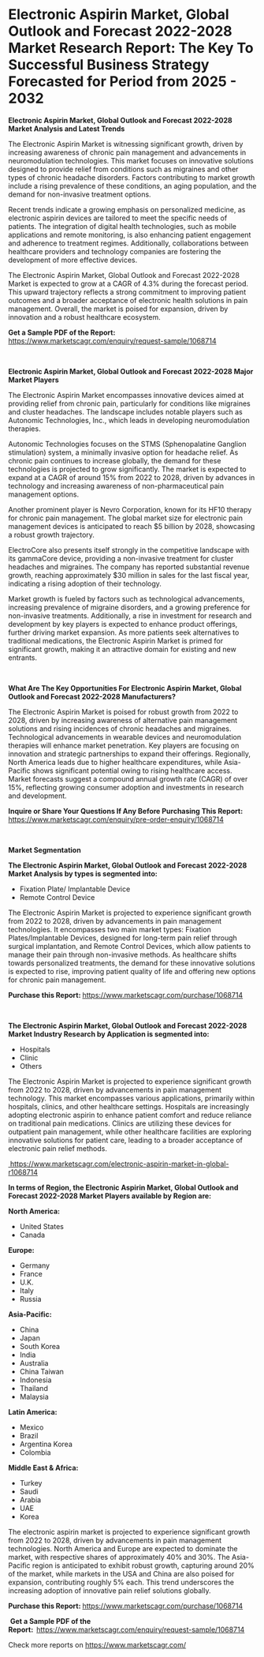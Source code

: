 <p><h1>Electronic Aspirin Market, Global Outlook and Forecast 2022-2028 Market Research Report: The Key To Successful Business Strategy Forecasted for Period from 2025 - 2032</h1></p><p><strong>Electronic Aspirin Market, Global Outlook and Forecast 2022-2028 Market Analysis and Latest Trends</strong></p>
<p><p>The Electronic Aspirin Market is witnessing significant growth, driven by increasing awareness of chronic pain management and advancements in neuromodulation technologies. This market focuses on innovative solutions designed to provide relief from conditions such as migraines and other types of chronic headache disorders. Factors contributing to market growth include a rising prevalence of these conditions, an aging population, and the demand for non-invasive treatment options.</p><p>Recent trends indicate a growing emphasis on personalized medicine, as electronic aspirin devices are tailored to meet the specific needs of patients. The integration of digital health technologies, such as mobile applications and remote monitoring, is also enhancing patient engagement and adherence to treatment regimes. Additionally, collaborations between healthcare providers and technology companies are fostering the development of more effective devices.</p><p>The Electronic Aspirin Market, Global Outlook and Forecast 2022-2028 Market is expected to grow at a CAGR of 4.3% during the forecast period. This upward trajectory reflects a strong commitment to improving patient outcomes and a broader acceptance of electronic health solutions in pain management. Overall, the market is poised for expansion, driven by innovation and a robust healthcare ecosystem.</p></p>
<p><strong>Get a Sample PDF of the Report:&nbsp;</strong> <a href="https://www.marketscagr.com/enquiry/request-sample/1068714?utm_campaign=2795&utm_medium=2&utm_source=Github&utm_content=ia&utm_term=21032025&utm_id=electronic-aspirin-market-global-outlook-and-forecast-2022-2028">https://www.marketscagr.com/enquiry/request-sample/1068714</a></p>
<p>&nbsp;</p>
<p><strong>Electronic Aspirin Market, Global Outlook and Forecast 2022-2028 Major Market Players</strong></p>
<p><p>The Electronic Aspirin Market encompasses innovative devices aimed at providing relief from chronic pain, particularly for conditions like migraines and cluster headaches. The landscape includes notable players such as Autonomic Technologies, Inc., which leads in developing neuromodulation therapies.</p><p>Autonomic Technologies focuses on the STMS (Sphenopalatine Ganglion stimulation) system, a minimally invasive option for headache relief. As chronic pain continues to increase globally, the demand for these technologies is projected to grow significantly. The market is expected to expand at a CAGR of around 15% from 2022 to 2028, driven by advances in technology and increasing awareness of non-pharmaceutical pain management options.</p><p>Another prominent player is Nevro Corporation, known for its HF10 therapy for chronic pain management. The global market size for electronic pain management devices is anticipated to reach $5 billion by 2028, showcasing a robust growth trajectory.</p><p>ElectroCore also presents itself strongly in the competitive landscape with its gammaCore device, providing a non-invasive treatment for cluster headaches and migraines. The company has reported substantial revenue growth, reaching approximately $30 million in sales for the last fiscal year, indicating a rising adoption of their technology.</p><p>Market growth is fueled by factors such as technological advancements, increasing prevalence of migraine disorders, and a growing preference for non-invasive treatments. Additionally, a rise in investment for research and development by key players is expected to enhance product offerings, further driving market expansion. As more patients seek alternatives to traditional medications, the Electronic Aspirin Market is primed for significant growth, making it an attractive domain for existing and new entrants.</p></p>
<p>&nbsp;</p>
<p><strong>What Are The Key Opportunities For Electronic Aspirin Market, Global Outlook and Forecast 2022-2028 Manufacturers?</strong></p>
<p><p>The Electronic Aspirin Market is poised for robust growth from 2022 to 2028, driven by increasing awareness of alternative pain management solutions and rising incidences of chronic headaches and migraines. Technological advancements in wearable devices and neuromodulation therapies will enhance market penetration. Key players are focusing on innovation and strategic partnerships to expand their offerings. Regionally, North America leads due to higher healthcare expenditures, while Asia-Pacific shows significant potential owing to rising healthcare access. Market forecasts suggest a compound annual growth rate (CAGR) of over 15%, reflecting growing consumer adoption and investments in research and development.</p></p>
<p><strong>Inquire or Share Your Questions If Any Before Purchasing This Report:</strong> <a href="https://www.marketscagr.com/enquiry/pre-order-enquiry/1068714?utm_campaign=2795&utm_medium=2&utm_source=Github&utm_content=ia&utm_term=21032025&utm_id=electronic-aspirin-market-global-outlook-and-forecast-2022-2028">https://www.marketscagr.com/enquiry/pre-order-enquiry/1068714</a></p>
<p>&nbsp;</p>
<p><strong>Market Segmentation</strong></p>
<p><strong>The Electronic Aspirin Market, Global Outlook and Forecast 2022-2028 Market Analysis by types is segmented into:</strong></p>
<p><ul><li>Fixation Plate/ Implantable Device</li><li>Remote Control Device</li></ul></p>
<p><p>The Electronic Aspirin Market is projected to experience significant growth from 2022 to 2028, driven by advancements in pain management technologies. It encompasses two main market types: Fixation Plates/Implantable Devices, designed for long-term pain relief through surgical implantation, and Remote Control Devices, which allow patients to manage their pain through non-invasive methods. As healthcare shifts towards personalized treatments, the demand for these innovative solutions is expected to rise, improving patient quality of life and offering new options for chronic pain management.</p></p>
<p><strong>Purchase this Report:&nbsp;</strong><a href="https://www.marketscagr.com/purchase/1068714?utm_campaign=2795&utm_medium=2&utm_source=Github&utm_content=ia&utm_term=21032025&utm_id=electronic-aspirin-market-global-outlook-and-forecast-2022-2028">https://www.marketscagr.com/purchase/1068714</a></p>
<p>&nbsp;</p>
<p><strong>The Electronic Aspirin Market, Global Outlook and Forecast 2022-2028 Market Industry Research by Application is segmented into:</strong></p>
<p><ul><li>Hospitals</li><li>Clinic</li><li>Others</li></ul></p>
<p><p>The Electronic Aspirin Market is projected to experience significant growth from 2022 to 2028, driven by advancements in pain management technology. This market encompasses various applications, primarily within hospitals, clinics, and other healthcare settings. Hospitals are increasingly adopting electronic aspirin to enhance patient comfort and reduce reliance on traditional pain medications. Clinics are utilizing these devices for outpatient pain management, while other healthcare facilities are exploring innovative solutions for patient care, leading to a broader acceptance of electronic pain relief methods.</p></p>
<p><a href="https://www.marketscagr.com/electronic-aspirin-market-in-global-r1068714?utm_campaign=2795&utm_medium=2&utm_source=Github&utm_content=ia&utm_term=21032025&utm_id=electronic-aspirin-market-global-outlook-and-forecast-2022-2028">&nbsp;https://www.marketscagr.com/electronic-aspirin-market-in-global-r1068714</a></p>
<p><strong>In terms of Region, the Electronic Aspirin Market, Global Outlook and Forecast 2022-2028 Market Players available by Region are:</strong></p>
<p>
    <p> <strong> North America: </strong>
        <ul>
            <li>United States</li>
            <li>Canada</li>
        </ul>
        </p> 
    <p> <strong> Europe: </strong>
        <ul>
            <li>Germany</li>
            <li>France</li>
            <li>U.K.</li>
            <li>Italy</li>
            <li>Russia</li>
        </ul>
        </p> 
    <p> <strong> Asia-Pacific: </strong>
        <ul>
            <li>China</li>
            <li>Japan</li>
            <li>South Korea</li>
            <li>India</li>
            <li>Australia</li>
            <li>China Taiwan</li>
            <li>Indonesia</li>
            <li>Thailand</li>
            <li>Malaysia</li>
        </ul>
        </p> 
    <p> <strong> Latin America: </strong>
        <ul>
            <li>Mexico</li>
            <li>Brazil</li>
            <li>Argentina Korea</li>
            <li>Colombia</li>
        </ul>
        </p> 
    <p> <strong> Middle East & Africa: </strong>
        <ul>
            <li>Turkey</li>
            <li>Saudi</li>
            <li>Arabia</li>
            <li>UAE</li>
            <li>Korea</li>
        </ul>
    </p>
    </p>
<p><p>The electronic aspirin market is projected to experience significant growth from 2022 to 2028, driven by advancements in pain management technologies. North America and Europe are expected to dominate the market, with respective shares of approximately 40% and 30%. The Asia-Pacific region is anticipated to exhibit robust growth, capturing around 20% of the market, while markets in the USA and China are also poised for expansion, contributing roughly 5% each. This trend underscores the increasing adoption of innovative pain relief solutions globally.</p></p>
<p><strong>Purchase this Report: </strong><a href="https://www.marketscagr.com/purchase/1068714?utm_campaign=2795&utm_medium=2&utm_source=Github&utm_content=ia&utm_term=21032025&utm_id=electronic-aspirin-market-global-outlook-and-forecast-2022-2028">https://www.marketscagr.com/purchase/1068714</a></p>
<p>&nbsp;<strong>Get a Sample PDF of the Report:&nbsp;&nbsp;</strong><a href="https://www.marketscagr.com/enquiry/request-sample/1068714?utm_campaign=2795&utm_medium=2&utm_source=Github&utm_content=ia&utm_term=21032025&utm_id=electronic-aspirin-market-global-outlook-and-forecast-2022-2028">https://www.marketscagr.com/enquiry/request-sample/1068714</a></p>
<p><strong></strong></p>
<p>Check more reports on <a href="https://www.marketscagr.com/?utm_campaign=2795&utm_medium=2&utm_source=Github&utm_content=ia&utm_term=21032025&utm_id=electronic-aspirin-market-global-outlook-and-forecast-2022-2028">https://www.marketscagr.com/</a></p>
